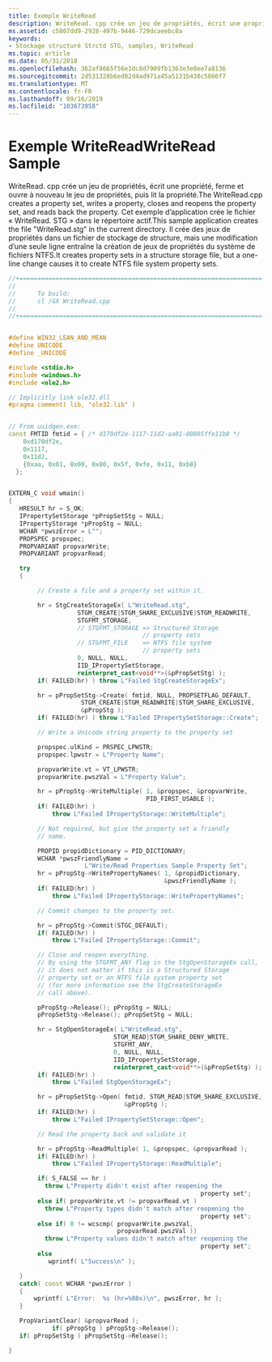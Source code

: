 ```yaml
---
title: Exemple WriteRead
description: WriteRead. cpp crée un jeu de propriétés, écrit une propriété, ferme et ouvre à nouveau le jeu de propriétés, puis lit la propriété.
ms.assetid: c5807dd9-2928-497b-9446-729dcaeebc8a
keywords:
- Stockage structuré Strctd STG, samples, WriteRead
ms.topic: article
ms.date: 05/31/2018
ms.openlocfilehash: 362af8665f56e1dc8d7909fb1363e3e0ee7a8136
ms.sourcegitcommit: 2d531328b6ed82d4ad971a45a5131b430c5866f7
ms.translationtype: MT
ms.contentlocale: fr-FR
ms.lasthandoff: 09/16/2019
ms.locfileid: "103673958"
---
```

# <a name="writeread-sample"></a><span data-ttu-id="0fb55-104">Exemple WriteRead</span><span class="sxs-lookup"><span data-stu-id="0fb55-104">WriteRead Sample</span></span>

<span data-ttu-id="0fb55-105">WriteRead. cpp crée un jeu de propriétés, écrit une propriété, ferme et ouvre à nouveau le jeu de propriétés, puis lit la propriété.</span><span class="sxs-lookup"><span data-stu-id="0fb55-105">The WriteRead.cpp creates a property set, writes a property, closes and reopens the property set, and reads back the property.</span></span> <span data-ttu-id="0fb55-106">Cet exemple d’application crée le fichier « WriteRead. STG » dans le répertoire actif.</span><span class="sxs-lookup"><span data-stu-id="0fb55-106">This sample application creates the file "WriteRead.stg" in the current directory.</span></span> <span data-ttu-id="0fb55-107">Il crée des jeux de propriétés dans un fichier de stockage de structure, mais une modification d’une seule ligne entraîne la création de jeux de propriétés du système de fichiers NTFS.</span><span class="sxs-lookup"><span data-stu-id="0fb55-107">It creates property sets in a structure storage file, but a one-line change causes it to create NTFS file system property sets.</span></span>


```C++
//+===================================================================
//
//      To build:
//      cl /GX WriteRead.cpp
//
//+===================================================================


#define WIN32_LEAN_AND_MEAN
#define UNICODE
#define _UNICODE

#include <stdio.h>
#include <windows.h>
#include <ole2.h>

// Implicitly link ole32.dll
#pragma comment( lib, "ole32.lib" )


// From uuidgen.exe:
const FMTID fmtid = { /* d170df2e-1117-11d2-aa01-00805ffe11b8 */
    0xd170df2e,
    0x1117,
    0x11d2,
    {0xaa, 0x01, 0x00, 0x80, 0x5f, 0xfe, 0x11, 0xb8}
  };


EXTERN_C void wmain()
{
   HRESULT hr = S_OK;
   IPropertySetStorage *pPropSetStg = NULL;
   IPropertyStorage *pPropStg = NULL;
   WCHAR *pwszError = L"";
   PROPSPEC propspec; 
   PROPVARIANT propvarWrite; 
   PROPVARIANT propvarRead;

   try
   {

        // Create a file and a property set within it.

        hr = StgCreateStorageEx( L"WriteRead.stg",
                   STGM_CREATE|STGM_SHARE_EXCLUSIVE|STGM_READWRITE,
                   STGFMT_STORAGE,
                   // STGFMT_STORAGE => Structured Storage 
                                     // property sets
                   // STGFMT_FILE    => NTFS file system 
                                     // property sets
                   0, NULL, NULL,
                   IID_IPropertySetStorage,
                   reinterpret_cast<void**>(&pPropSetStg) );
        if( FAILED(hr) ) throw L"Failed StgCreateStorageEx";

        hr = pPropSetStg->Create( fmtid, NULL, PROPSETFLAG_DEFAULT, 
                    STGM_CREATE|STGM_READWRITE|STGM_SHARE_EXCLUSIVE,
                    &pPropStg );
        if( FAILED(hr) ) throw L"Failed IPropertySetStorage::Create";

        // Write a Unicode string property to the property set

        propspec.ulKind = PRSPEC_LPWSTR;
        propspec.lpwstr = L"Property Name";

        propvarWrite.vt = VT_LPWSTR;
        propvarWrite.pwszVal = L"Property Value";

        hr = pPropStg->WriteMultiple( 1, &propspec, &propvarWrite, 
                                      PID_FIRST_USABLE );
        if( FAILED(hr) ) 
            throw L"Failed IPropertyStorage::WriteMultiple";

        // Not required, but give the property set a friendly 
        // name.

        PROPID propidDictionary = PID_DICTIONARY;
        WCHAR *pwszFriendlyName = 
                     L"Write/Read Properties Sample Property Set";
        hr = pPropStg->WritePropertyNames( 1, &propidDictionary, 
                                           &pwszFriendlyName );
        if( FAILED(hr) ) 
            throw L"Failed IPropertyStorage::WritePropertyNames";

        // Commit changes to the property set.

        hr = pPropStg->Commit(STGC_DEFAULT);
        if( FAILED(hr) ) 
            throw L"Failed IPropertyStorage::Commit";

        // Close and reopen everything.
        // By using the STGFMT_ANY flag in the StgOpenStorageEx call,
        // it does not matter if this is a Structured Storage 
        // property set or an NTFS file system property set 
        // (for more information see the StgCreateStorageEx 
        // call above).

        pPropStg->Release(); pPropStg = NULL;
        pPropSetStg->Release(); pPropSetStg = NULL;

        hr = StgOpenStorageEx( L"WriteRead.stg",
                             STGM_READ|STGM_SHARE_DENY_WRITE,
                             STGFMT_ANY,
                             0, NULL, NULL, 
                             IID_IPropertySetStorage,
                             reinterpret_cast<void**>(&pPropSetStg) );
        if( FAILED(hr) ) 
            throw L"Failed StgOpenStorageEx";

        hr = pPropSetStg->Open( fmtid, STGM_READ|STGM_SHARE_EXCLUSIVE,
                                &pPropStg );
        if( FAILED(hr) ) 
            throw L"Failed IPropertySetStorage::Open";

        // Read the property back and validate it

        hr = pPropStg->ReadMultiple( 1, &propspec, &propvarRead );
        if( FAILED(hr) ) 
            throw L"Failed IPropertyStorage::ReadMultiple";

        if( S_FALSE == hr )
          throw L"Property didn't exist after reopening the 
                                                     property set";
        else if( propvarWrite.vt != propvarRead.vt )
          throw L"Property types didn't match after reopening the 
                                                     property set";
        else if( 0 != wcscmp( propvarWrite.pwszVal, 
                              propvarRead.pwszVal ))
          throw L"Property values didn't match after reopening the 
                                                     property set";
        else
           wprintf( L"Success\n" );

   }
   catch( const WCHAR *pwszError )
   {
       wprintf( L"Error:  %s (hr=%08x)\n", pwszError, hr );
   }

   PropVariantClear( &propvarRead );
            if( pPropStg ) pPropStg->Release();
   if( pPropSetStg ) pPropSetStg->Release();

}
```



 

 




